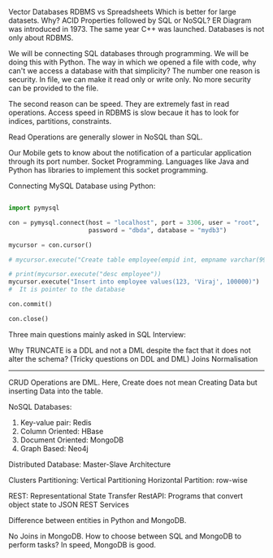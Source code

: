 Vector Databases RDBMS vs Spreadsheets Which is better for large datasets. Why? ACID Properties followed by SQL or NoSQL? ER Diagram was introduced in 1973. The same year C++ was launched. Databases is not only about RDBMS.

We will be connecting SQL databases through programming. We will be doing this with Python. The way in which we opened a file with code, why can't we access a database with that simplicity? The number one reason is security. In file, we can make it read only or write only. No more security can be provided to the file.

The second reason can be speed. They are extremely fast in read operations. Access speed in RDBMS is slow becaue it has to look for indices, partitions, constraints.

Read Operations are generally slower in NoSQL than SQL.

Our Mobile gets to know about the notification of a particular application through its port number. Socket Programming. Languages like Java and Python has libraries to implement this socket programming.

Connecting MySQL Database using Python:

```python

import pymysql

con = pymysql.connect(host = "localhost", port = 3306, user = "root",
                      password = "dbda", database = "mydb3")

mycursor = con.cursor()

# mycursor.execute("Create table employee(empid int, empname varchar(99), salary int)")

# print(mycursor.execute("desc employee"))
mycursor.execute("Insert into employee values(123, 'Viraj', 100000)")
#  It is pointer to the database

con.commit()

con.close()
```
Three main questions mainly asked in SQL Interview:

Why TRUNCATE is a DDL and not a DML despite the fact that it does not alter the schema? (Tricky questions on DDL and DML)
Joins
Normalisation

-----

CRUD Operations are DML.
Here, Create does not mean Creating Data but inserting Data into the table.

NoSQL Databases:

1. Key-value pair: Redis
2. Column Oriented: HBase
3. Document Oriented: MongoDB
4. Graph Based: Neo4j

Distributed Database:
Master-Slave Architecture

Clusters
Partitioning:
Vertical Partitioning
Horizontal Partition: row-wise

REST: Representational State Transfer
RestAPI: Programs that convert object state to JSON
REST Services

Difference between entities in Python and MongoDB.

No Joins in MongoDB.
How to choose between SQL and MongoDB to perform tasks?
In speed, MongoDB is good.
